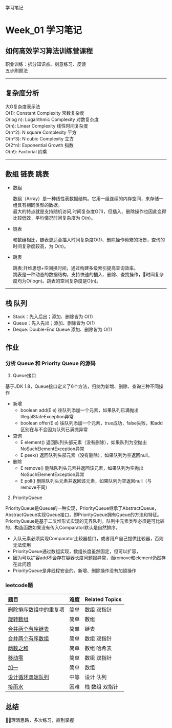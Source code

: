 学习笔记
# Week_01 学习笔记
## 如何高效学习算法训练营课程
职业训练：拆分知识点、刻意练习、反馈  
五步刷题法

---
## 复杂度分析
大O复杂度表示法  
O(1): Constant Complexity 常数复杂度  
O(log n): Logarithmic Complexity 对数复杂度  
O(n): Linear Complexity 线性时间复杂度  
O(n^2): N square Complexity 平方  
O(n^3): N cubic Complexity 立方  
O(2^n): Exponential Growth 指数  
O(n!): Factorial 阶乘  

---
## 数组 链表 跳表
* 数组

    数组（Array）是一种线性表数据结构。它用一组连续的内存空间，来存储一组具有相同类型的数据。  
    最大的特点就是支持随机访问,时间复杂度O(1)，但插入、删除操作也因此变得比较低效，平均情况时间复杂度为 O(n)。

* 链表

    和数组相比，链表更适合插入时间复杂度O(1)、删除操作频繁的场景，查询的时间复杂度较高，为 O(n)。

* 跳表

    跳表:升维思想+空间换时间，通过构建多级索引提高查询效率。  
    跳表是一种动态的数据结构，支持快速的插入、删除、查找操作，时间复杂度均为O(logn)。跳表的空间复杂度是O(n)。

---
## 栈 队列  
* Stack：先入后出；添加、删除皆为 O(1)  
* Queue：先入先出；添加、删除皆为 O(1)  
* Deque: Double-End Queue 添加、删除皆为 O(1)

## 作业

### 分析 Queue 和 Priority Queue 的源码
 
1. Queue接口  

基于JDK 1.8，Queue接口定义了6个方法，归纳为新增、删除、查询三种不同操作
* 新增
    - boolean add(E e) 往队列添加一个元素，如果队列已满抛出IllegalStateException异常
    - boolean offer(E e) 往队列添加一个元素，true成功，false失败，和add区别在与不会因为队列已满抛异常
* 查询
    - E element()  返回队列头部元素（没有删除），如果队列为空抛出NoSuchElementException异常
    - E peek() 返回队列头部元素（没有删除），如果队列为空返回null。
* 删除
    - E remove() 删除队列头元素并返回该元素，如果队列为空抛出NoSuchElementException异常
    - E poll() 删除队列头元素并返回该元素，如果队列为空返回null（与remove不同）

2. PriorityQueue

PriorityQueue是Queue的一种实现，PriorityQueue继承了AbstractQueue，AbstractQueue实现Queue接口，即PriorityQueue拥有Queue的方法和特征。  
PriorityQueue是基于二叉堆形式实现的无界队列。队列中元素类型必须是可比较的，构造函数如果没有传入Comparator默认是自然排序。
* 入队元素必须实现Comparator比较器接口，或者用户自己提供比较器，否则无法使用
* PriorityQueue通过数组实现，数组长度虽然固定，但可以扩容，
* 因为可以扩容add不会存在容器长度问题报异常，而remove和element仍然存在此问题
* PriorityQueue是非线程安全的，新增、删除操作没有加锁操作

### leetcode题
| 题目 | 难度 | Related Topics |
| :-----| :----: | :---- |
| [删除排序数组中的重复项]([26]remove-duplicates-from-sorted-array.java)  | 简单 | 数组 双指针  |  
| [旋转数组]([189]rotate-array.java)  | 简单 | 数组  | 
| [合并两个有序链表]([21]merge-two-sorted-lists.java)  | 简单 | 链表   |  
| [合并两个有序数组]([88]merge-sorted-array.java)  | 简单 | 数组 双指针   | 
| [两数之和]([1]two-sum.java)  | 简单 | 数组 哈希表  |  
| [移动零]([283]move-zeroes.java)  | 简单 | 数组 双指针   |  
| [加一]([66]plus-one.java)  | 简单 | 数组  |  
| [设计循环双端队列]([641]design-circular-deque.java)  | 中等 | 设计 队列   |  
| [接雨水]([42]trapping-rain-water.java)  | 困难 | 栈 数组 双指针   |

## 总结

理清思路，多次练习，直到掌握